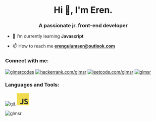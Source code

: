 <h1 align="center">Hi 👋, I'm Eren.</h1>
<h3 align="center">A passionate jr. front-end developer</h3>

- 🌱 I’m currently learning **Javascript**

- 📫 How to reach me **erengulumser@outlook.com**

<h3 align="left">Connect with me:</h3>
<p align="left">
<a href="https://twitter.com/glmsrcodes" target="blank"><img align="center" src="https://raw.githubusercontent.com/rahuldkjain/github-profile-readme-generator/master/src/images/icons/Social/twitter.svg" alt="glmsrcodes" height="30" width="40" /></a>
<a href="https://www.hackerrank.com/glmsr" target="blank"><img align="center" src="https://raw.githubusercontent.com/rahuldkjain/github-profile-readme-generator/master/src/images/icons/Social/hackerrank.svg" alt="hackerrank.com/glmsr" height="30" width="40" /></a>
<a href="https://www.leetcode.com/glmsr" target="blank"><img align="center" src="https://raw.githubusercontent.com/rahuldkjain/github-profile-readme-generator/master/src/images/icons/Social/leet-code.svg" alt="leetcode.com/glmsr" height="30" width="40" /></a>
  <a href="https://linkedin.com/in/glmsr" target="blank"><img align="center" src="https://raw.githubusercontent.com/rahuldkjain/github-profile-readme-generator/master/src/images/icons/Social/linked-in-alt.svg" alt="glmsr" height="30" width="40" /></a>
</p>

<h3 align="left">Languages and Tools:</h3>
<p align="left"> <a href="https://git-scm.com/" target="_blank" rel="noreferrer"> <img src="https://www.vectorlogo.zone/logos/git-scm/git-scm-icon.svg" alt="git" width="40" height="40"/> </a> <a href="https://developer.mozilla.org/en-US/docs/Web/JavaScript" target="_blank" rel="noreferrer"> <img src="https://raw.githubusercontent.com/devicons/devicon/master/icons/javascript/javascript-original.svg" alt="javascript" width="40" height="40"/> </a> </p>


<p><img align="left" src="https://github-readme-stats.vercel.app/api/top-langs?username=glmsr&show_icons=true&theme=dark&locale=en&layout=compact" alt="glmsr" /></p>

<!--
<p>&nbsp;<img align="center" src="https://github-readme-stats.vercel.app/api?username=glmsr&show_icons=true&locale=en" alt="glmsr" /></p>
-->
<!--
<p><img align="center" src="https://github-readme-streak-stats.herokuapp.com/?user=glmsr&" alt="glmsr" /></p>
-->
